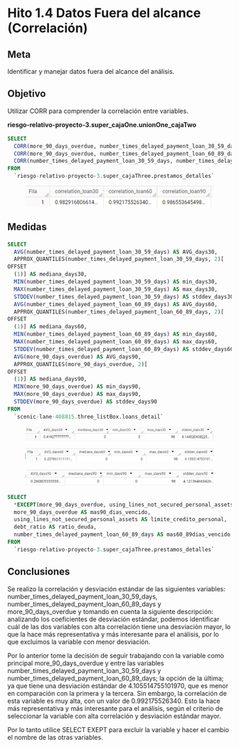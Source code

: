 # Hito 1.4 Datos Fuera del alcance (Correlación)

## Meta

Identificar y manejar datos fuera del alcance del análisis.

## Objetivo

Utilizar CORR para comprender la correlación entre variables.

**riesgo-relativo-proyecto-3.super\_cajaOne.unionOne\_cajaTwo**

```sql
SELECT
  CORR(more_90_days_overdue, number_times_delayed_payment_loan_30_59_days) AS correlation_loan30,
  CORR(more_90_days_overdue, number_times_delayed_payment_loan_60_89_days) AS correlation_loan60,
  CORR(number_times_delayed_payment_loan_30_59_days, number_times_delayed_payment_loan_60_89_days) AS correlation_loan90
FROM
  `riesgo-relativo-proyecto-3.super_cajaThree.prestamos_detalles`
```

<figure><img src="../../.gitbook/assets/image (44).png" alt=""><figcaption></figcaption></figure>

## Medidas&#x20;

```sql
SELECT
  AVG(number_times_delayed_payment_loan_30_59_days) AS AVG_days30,
  APPROX_QUANTILES(number_times_delayed_payment_loan_30_59_days, 2)[
OFFSET
  (1)] AS mediana_days30,
  MIN(number_times_delayed_payment_loan_30_59_days) AS min_days30,
  MAX(number_times_delayed_payment_loan_30_59_days) AS max_days30,
  STDDEV(number_times_delayed_payment_loan_30_59_days) AS stddev_days30,
  AVG(number_times_delayed_payment_loan_60_89_days) AS AVG_days60,
  APPROX_QUANTILES(number_times_delayed_payment_loan_60_89_days, 2)[
OFFSET
  (1)] AS mediana_days60,
  MIN(number_times_delayed_payment_loan_60_89_days) AS min_days60,
  MAX(number_times_delayed_payment_loan_60_89_days) AS max_days60,
  STDDEV(number_times_delayed_payment_loan_60_89_days) AS stddev_days60,
  AVG(more_90_days_overdue) AS AVG_days90,
  APPROX_QUANTILES(more_90_days_overdue, 2)[
OFFSET
  (1)] AS mediana_days90,
  MIN(more_90_days_overdue) AS min_days90,
  MAX(more_90_days_overdue) AS max_days90,
  STDDEV(more_90_days_overdue) AS stddev_days90
FROM
  `scenic-lane-408815.three_listBox.loans_detail`
```

<figure><img src="../../.gitbook/assets/image (46).png" alt=""><figcaption></figcaption></figure>

<figure><img src="../../.gitbook/assets/image (47).png" alt=""><figcaption></figcaption></figure>

<figure><img src="../../.gitbook/assets/image (48).png" alt=""><figcaption></figcaption></figure>

```sql
SELECT
  *EXCEPT(more_90_days_overdue, using_lines_not_secured_personal_assets, number_times_delayed_payment_loan_30_59_days, debt_ratio, number_times_delayed_payment_loan_60_89_days),
  more_90_days_overdue AS mas90_dias_vencido,
  using_lines_not_secured_personal_assets AS limite_credito_personal,
  debt_ratio AS ratio_deuda,
  number_times_delayed_payment_loan_60_89_days AS mas60_89dias_vencido
FROM
  `riesgo-relativo-proyecto-3.super_cajaThree.prestamos_detalles`
```

## Conclusiones

Se realizo la correlación y desviación estándar de las siguientes variables: number\_times\_delayed\_payment\_loan\_30\_59\_days, number\_times\_delayed\_payment\_loan\_60\_89\_days y more\_90\_days\_overdue y tomando en cuenta la siguiente descripción: analizando los coeficientes de desviación estándar, podemos identificar cuál de las dos variables con alta correlación tiene una desviación mayor, lo que la hace más representativa y más interesante para el análisis, por lo que excluimos la variable con menor desviación.

Por lo anterior tome la decisión de seguir trabajando con la variable como principal more\_90\_days\_overdue y entre las variables number\_times\_delayed\_payment\_loan\_30\_59\_days y number\_times\_delayed\_payment\_loan\_60\_89\_days; la opción de la última; ya que tiene una desviación estándar de 4.105514755101970, que es menor en comparación con la primera y la tercera. Sin embargo, la correlación de esta variable es muy alta, con un valor de 0.992175526340. Esto la hace más representativa y más interesante para el análisis, según el criterio de seleccionar la variable con alta correlación y desviación estándar mayor.

Por lo tanto utilice SELECT EXEPT para excluir la variable y hacer el cambio el nombre de las otras variables.
